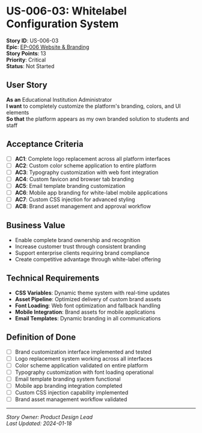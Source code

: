# US-006-03: Whitelabel Configuration System

**Story ID**: US-006-03  
**Epic**: [EP-006 Website & Branding](../epics/EP-006-Website-Branding.md)  
**Story Points**: 13  
**Priority**: Critical  
**Status**: Not Started  

## User Story

**As an** Educational Institution Administrator  
**I want** to completely customize the platform's branding, colors, and UI elements  
**So that** the platform appears as my own branded solution to students and staff

## Acceptance Criteria

- [ ] **AC1**: Complete logo replacement across all platform interfaces
- [ ] **AC2**: Custom color scheme application to entire platform
- [ ] **AC3**: Typography customization with web font integration
- [ ] **AC4**: Custom favicon and browser tab branding
- [ ] **AC5**: Email template branding customization
- [ ] **AC6**: Mobile app branding for white-label mobile applications
- [ ] **AC7**: Custom CSS injection for advanced styling
- [ ] **AC8**: Brand asset management and approval workflow

## Business Value

- Enable complete brand ownership and recognition
- Increase customer trust through consistent branding
- Support enterprise clients requiring brand compliance
- Create competitive advantage through white-label offering

## Technical Requirements

- **CSS Variables**: Dynamic theme system with real-time updates
- **Asset Pipeline**: Optimized delivery of custom brand assets
- **Font Loading**: Web font optimization and fallback handling
- **Mobile Integration**: Brand assets for mobile applications
- **Email Templates**: Dynamic branding in all communications

## Definition of Done

- [ ] Brand customization interface implemented and tested
- [ ] Logo replacement system working across all interfaces
- [ ] Color scheme application validated on entire platform
- [ ] Typography customization with font loading operational
- [ ] Email template branding system functional
- [ ] Mobile app branding integration completed
- [ ] Custom CSS injection capability implemented
- [ ] Brand asset management workflow validated

---

*Story Owner: Product Design Lead*  
*Last Updated: 2024-01-18*